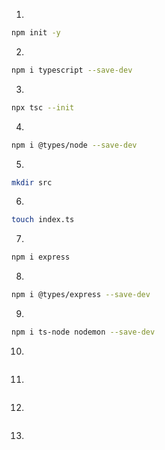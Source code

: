 1.
```bash
npm init -y
```
2.
```bash
npm i typescript --save-dev
```
3.
```bash
npx tsc --init
```
4.
```bash
npm i @types/node --save-dev
```
5.
```bash
mkdir src
```
6.
```bash
touch index.ts
```
7.
```bash
npm i express
```
8.
```bash
npm i @types/express --save-dev
```
9.
```bash
npm i ts-node nodemon --save-dev
```
10.
```bash

```
11.
```bash

```
12.
```bash

```
13.
```bash

```